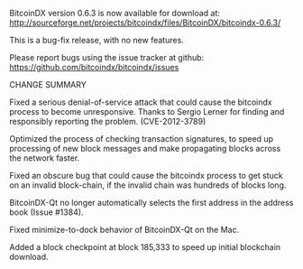 BitcoinDX version 0.6.3 is now available for download at:
  http://sourceforge.net/projects/bitcoindx/files/BitcoinDX/bitcoindx-0.6.3/

This is a bug-fix release, with no new features.

Please report bugs using the issue tracker at github:
  https://github.com/bitcoindx/bitcoindx/issues

CHANGE SUMMARY

Fixed a serious denial-of-service attack that could cause the
bitcoindx process to become unresponsive. Thanks to Sergio Lerner
for finding and responsibly reporting the problem. (CVE-2012-3789)

Optimized the process of checking transaction signatures, to
speed up processing of new block messages and make propagating
blocks across the network faster.

Fixed an obscure bug that could cause the bitcoindx process to get
stuck on an invalid block-chain, if the invalid chain was
hundreds of blocks long.

BitcoinDX-Qt no longer automatically selects the first address
in the address book (Issue #1384).

Fixed minimize-to-dock behavior of BitcoinDX-Qt on the Mac.

Added a block checkpoint at block 185,333 to speed up initial
blockchain download.
